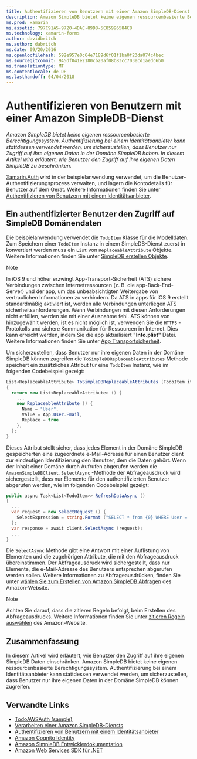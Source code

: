 ```yaml
---
title: Authentifizieren von Benutzern mit einer Amazon SimpleDB-Dienst
description: Amazon SimpleDB bietet keine eigenen ressourcenbasierte Berechtigungssystem. Authentifizierung bei einem Identitätsanbieter kann stattdessen verwendet werden, um sicherzustellen, dass Benutzer nur Zugriff auf ihre eigenen Daten in der Domäne SimpleDB haben. In diesem Artikel wird erläutert, wie Benutzer den Zugriff auf ihre eigenen Daten SimpleDB zu beschränken.
ms.prod: xamarin
ms.assetid: 797C91A5-9720-4DAC-89D8-5C85996584C8
ms.technology: xamarin-forms
author: davidbritch
ms.author: dabritch
ms.date: 09/20/2016
ms.openlocfilehash: 592e957e0c64e7189d6f01f1ba0f23da074c4bec
ms.sourcegitcommit: 945df041e2180cb20af08b83cc703ecd1aedc6b0
ms.translationtype: MT
ms.contentlocale: de-DE
ms.lasthandoff: 04/04/2018
---
```

# <a name="authenticating-users-with-an-amazon-simpledb-service"></a>Authentifizieren von Benutzern mit einer Amazon SimpleDB-Dienst

_Amazon SimpleDB bietet keine eigenen ressourcenbasierte Berechtigungssystem. Authentifizierung bei einem Identitätsanbieter kann stattdessen verwendet werden, um sicherzustellen, dass Benutzer nur Zugriff auf ihre eigenen Daten in der Domäne SimpleDB haben. In diesem Artikel wird erläutert, wie Benutzer den Zugriff auf ihre eigenen Daten SimpleDB zu beschränken._

[Xamarin.Auth](https://github.com/xamarin/Xamarin.Auth) wird in der beispielanwendung verwendet, um die Benutzer-Authentifizierungsprozess verwalten, und lagern die Kontodetails für Benutzer auf dem Gerät. Weitere Informationen finden Sie unter [Authentifizieren von Benutzern mit einem Identitätsanbieter](~/xamarin-forms/data-cloud/authentication/oauth.md).

## <a name="allowing-an-authenticated-user-access-to-simpledb-domain-data"></a>Ein authentifizierter Benutzer den Zugriff auf SimpleDB Domänendaten

Die beispielanwendung verwendet die `TodoItem` Klasse für die Modelldaten. Zum Speichern einer `TodoItem` Instanz in einem SimpleDB-Dienst zuerst in konvertiert werden muss ein `List` von `ReplaceableAttribute` Objekte. Weitere Informationen finden Sie unter [SimpleDB erstellen Objekte](~/xamarin-forms/data-cloud/consuming/aws.md).

> [!NOTE]
> In iOS 9 und höher erzwingt App-Transport-Sicherheit (ATS) sichere Verbindungen zwischen Internetressourcen (z. B. die app-Back-End-Server) und der app, um das unbeabsichtigten Weitergabe von vertraulichen Informationen zu verhindern. Da ATS in apps für iOS 9 erstellt standardmäßig aktiviert ist, werden alle Verbindungen unterliegen ATS sicherheitsanforderungen. Wenn Verbindungen mit diesen Anforderungen nicht erfüllen, werden sie mit einer Ausnahme fehl.
> ATS können von hinzugewählt werden, ist es nicht möglich ist, verwenden Sie die `HTTPS` -Protokolls und sichere Kommunikation für Ressourcen im Internet. Dies kann erreicht werden, indem Sie die app aktualisiert **"Info.plist"** Datei. Weitere Informationen finden Sie unter [App Transportsicherheit](~/ios/app-fundamentals/ats.md).

Um sicherzustellen, dass Benutzer nur ihre eigenen Daten in der Domäne SimpleDB können zugreifen die `ToSimpleDBReplaceableAttributes` Methode speichert ein zusätzliches Attribut für eine `TodoItem` Instanz, wie im folgenden Codebeispiel gezeigt:

```csharp
List<ReplaceableAttribute> ToSimpleDBReplaceableAttributes (TodoItem item)
{
  return new List<ReplaceableAttribute> () {
    ...
    new ReplaceableAttribute () {
      Name = "User",
      Value = App.User.Email,
      Replace = true
    },
  };
}
```

Dieses Attribut stellt sicher, dass jedes Element in der Domäne SimpleDB gespeicherten eine zugeordnete e-Mail-Adresse für einen Benutzer dient zur eindeutigen Identifizierung den Benutzer, dem die Daten gehört. Wenn der Inhalt einer Domäne durch Aufrufen abgerufen werden die `AmazonSimpleDBClient.SelectAsync` -Methode der Abfrageausdruck wird sichergestellt, dass nur Elemente für den authentifizierten Benutzer abgerufen werden, wie im folgenden Codebeispiel gezeigt:

```csharp
public async Task<List<TodoItem>> RefreshDataAsync ()
{
  ...
  var request = new SelectRequest () {
    SelectExpression = string.Format ("SELECT * from {0} WHERE User = '{1}'", tableName, App.User.Email)
  };
  var response = await client.SelectAsync (request);
  ...
}
```

Die `SelectAsync` Methode gibt eine Antwort mit einer Auflistung von Elementen und die zugehörigen Attribute, die mit den Abfrageausdruck übereinstimmen. Der Abfrageausdruck wird sichergestellt, dass nur Elemente, die e-Mail-Adresse des Benutzers entsprechen abgerufen werden sollen. Weitere Informationen zu Abfrageausdrücken, finden Sie unter [wählen Sie zum Erstellen von Amazon SimpleDB Abfragen](http://docs.aws.amazon.com/AmazonSimpleDB/latest/DeveloperGuide/UsingSelect.html) des Amazon-Website.

> [!NOTE]
> Achten Sie darauf, dass die zitieren Regeln befolgt, beim Erstellen des Abfrageausdrucks. Weitere Informationen finden Sie unter [zitieren Regeln auswählen](http://docs.aws.amazon.com/AmazonSimpleDB/latest/DeveloperGuide/QuotingRulesSelect.html) des Amazon-Website.

## <a name="summary"></a>Zusammenfassung

In diesem Artikel wird erläutert, wie Benutzer den Zugriff auf ihre eigenen SimpleDB Daten einschränken. Amazon SimpleDB bietet keine eigenen ressourcenbasierte Berechtigungssystem. Authentifizierung bei einem Identitätsanbieter kann stattdessen verwendet werden, um sicherzustellen, dass Benutzer nur ihre eigenen Daten in der Domäne SimpleDB können zugreifen.


## <a name="related-links"></a>Verwandte Links

- [TodoAWSAuth (sample)](https://developer.xamarin.com/samples/xamarin-forms/WebServices/TodoAWSAuth/)
- [Verarbeiten einer Amazon SimpleDB-Diensts](~/xamarin-forms/data-cloud/consuming/aws.md)
- [Authentifizieren von Benutzern mit einem Identitätsanbieter](~/xamarin-forms/data-cloud/authentication/oauth.md)
- [Amazon Cognito Identity](http://docs.aws.amazon.com/cognito/devguide/identity/)
- [Amazon SimpleDB Entwicklerdokumentation](http://docs.aws.amazon.com/AmazonSimpleDB/latest/DeveloperGuide/Welcome.html)
- [Amazon Web Services SDK für .NET](https://www.nuget.org/packages?q=Tags%3A%22aws-sdk-v3%22)
